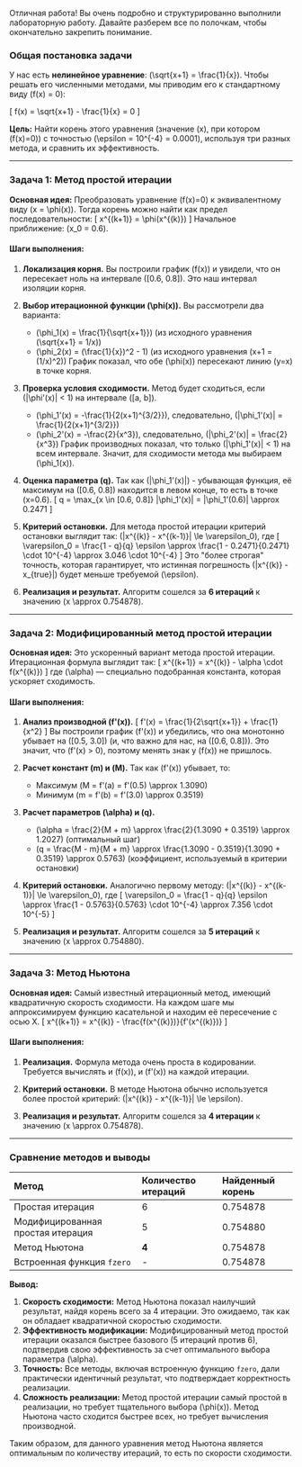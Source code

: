 Отличная работа! Вы очень подробно и структурированно выполнили лабораторную работу. Давайте разберем все по полочкам, чтобы окончательно закрепить понимание.

### Общая постановка задачи

У нас есть **нелинейное уравнение**: \(\sqrt{x+1} = \frac{1}{x}\).
Чтобы решать его численными методами, мы приводим его к стандартному виду \(f(x) = 0\):

\[
f(x) = \sqrt{x+1} - \frac{1}{x} = 0
\]

**Цель:** Найти корень этого уравнения (значение \(x\), при котором \(f(x)=0\)) с точностью \(\epsilon = 10^{-4} = 0.0001\), используя три разных метода, и сравнить их эффективность.

---

### Задача 1: Метод простой итерации

**Основная идея:** Преобразовать уравнение \(f(x)=0\) к эквивалентному виду \(x = \phi(x)\). Тогда корень можно найти как предел последовательности:
\[
x^{(k+1)} = \phi(x^{(k)})
\]
Начальное приближение: \(x_0 = 0.6\).

#### Шаги выполнения:

1.  **Локализация корня.** Вы построили график \(f(x)\) и увидели, что он пересекает ноль на интервале \([0.6, 0.8]\). Это наш интервал изоляции корня.

2.  **Выбор итерационной функции \(\phi(x)\).** Вы рассмотрели два варианта:
    *   \(\phi_1(x) = \frac{1}{\sqrt{x+1}}\) (из исходного уравнения \(\sqrt{x+1} = 1/x\))
    *   \(\phi_2(x) = (\frac{1}{x})^2 - 1\) (из исходного уравнения \(x+1 = (1/x)^2\))
    График показал, что обе \(\phi(x)\) пересекают линию \(y=x\) в точке корня.

3.  **Проверка условия сходимости.** Метод будет сходиться, если \(|\phi'(x)| < 1\) на интервале \([a, b]\).
    *   \(\phi_1'(x) = -\frac{1}{2(x+1)^{3/2}}\), следовательно, \(|\phi_1'(x)| = \frac{1}{2(x+1)^{3/2}}\)
    *   \(\phi_2'(x) = -\frac{2}{x^3}\), следовательно, \(|\phi_2'(x)| = \frac{2}{x^3}\)
    График производных показал, что только \(|\phi_1'(x)| < 1\) на всем интервале. Значит, для сходимости метода мы выбираем \(\phi_1(x)\).

4.  **Оценка параметра \(q\).** Так как \(|\phi_1'(x)|\) - убывающая функция, её максимум на \([0.6, 0.8]\) находится в левом конце, то есть в точке \(x=0.6\).
    \[
    q = \max_{x \in [0.6, 0.8]} |\phi_1'(x)| = |\phi_1'(0.6)| \approx 0.2471
    \]

5.  **Критерий остановки.** Для метода простой итерации критерий остановки выглядит так: \(|x^{(k)} - x^{(k-1)}| \le \varepsilon_0\), где
    \[
    \varepsilon_0 = \frac{1 - q}{q} \epsilon \approx \frac{1 - 0.2471}{0.2471} \cdot 10^{-4} \approx 3.046 \cdot 10^{-4}
    \]
    Это "более строгая" точность, которая гарантирует, что истинная погрешность \(|x^{(k)} - x_{true}|\) будет меньше требуемой \(\epsilon\).

6.  **Реализация и результат.** Алгоритм сошелся за **6 итераций** к значению \(x \approx 0.754878\).

---

### Задача 2: Модифицированный метод простой итерации

**Основная идея:** Это ускоренный вариант метода простой итерации. Итерационная формула выглядит так:
\[
x^{(k+1)} = x^{(k)} - \alpha \cdot f(x^{(k)})
\]
где \(\alpha\) — специально подобранная константа, которая ускоряет сходимость.

#### Шаги выполнения:

1.  **Анализ производной \(f'(x)\).**
    \[
    f'(x) = \frac{1}{2\sqrt{x+1}} + \frac{1}{x^2}
    \]
    Вы построили график \(f'(x)\) и убедились, что она монотонно убывает на \([0.5, 3.0]\) (и, что важно для нас, на \([0.6, 0.8]\)). Это значит, что \(f'(x) > 0\), поэтому менять знак у \(f(x)\) не пришлось.

2.  **Расчет констант \(m\) и \(M\).** Так как \(f'(x)\) убывает, то:
    *   Максимум \(M = f'(a) = f'(0.5) \approx 1.3090\)
    *   Минимум \(m = f'(b) = f'(3.0) \approx 0.3519\)

3.  **Расчет параметров \(\alpha\) и \(q\).**
    *   \(\alpha = \frac{2}{M + m} \approx \frac{2}{1.3090 + 0.3519} \approx 1.2027\) (оптимальный шаг)
    *   \(q = \frac{M - m}{M + m} \approx \frac{1.3090 - 0.3519}{1.3090 + 0.3519} \approx 0.5763\) (коэффициент, используемый в критерии остановки)

4.  **Критерий остановки.** Аналогично первому методу: \(|x^{(k)} - x^{(k-1)}| \le \varepsilon_0\), где
    \[
    \varepsilon_0 = \frac{1 - q}{q} \epsilon \approx \frac{1 - 0.5763}{0.5763} \cdot 10^{-4} \approx 7.356 \cdot 10^{-5}
    \]

5.  **Реализация и результат.** Алгоритм сошелся за **5 итераций** к значению \(x \approx 0.754880\).

---

### Задача 3: Метод Ньютона

**Основная идея:** Самый известный итерационный метод, имеющий квадратичную скорость сходимости. На каждом шаге мы аппроксимируем функцию касательной и находим её пересечение с осью X.
\[
x^{(k+1)} = x^{(k)} - \frac{f(x^{(k)})}{f'(x^{(k)})}
\]

#### Шаги выполнения:

1.  **Реализация.** Формула метода очень проста в кодировании. Требуется вычислять и \(f(x)\), и \(f'(x)\) на каждой итерации.

2.  **Критерий остановки.** В методе Ньютона обычно используется более простой критерий: \(|x^{(k)} - x^{(k-1)}| \le \epsilon\).

3.  **Реализация и результат.** Алгоритм сошелся за **4 итерации** к значению \(x \approx 0.754878\).

---

### Сравнение методов и выводы

| Метод | Количество итераций | Найденный корень |
| :--- | :--- | :--- |
| Простая итерация | 6 | 0.754878 |
| Модифицированная простая итерация | 5 | 0.754880 |
| Метод Ньютона | **4** | 0.754878 |
| Встроенная функция `fzero` | - | 0.754878 |

**Вывод:**
1.  **Скорость сходимости:** Метод Ньютона показал наилучший результат, найдя корень всего за 4 итерации. Это ожидаемо, так как он обладает квадратичной скоростью сходимости.
2.  **Эффективность модификации:** Модифицированный метод простой итерации оказался быстрее базового (5 итераций против 6), подтвердив свою эффективность за счет оптимального выбора параметра \(\alpha\).
3.  **Точность:** Все методы, включая встроенную функцию `fzero`, дали практически идентичный результат, что подтверждает корректность реализации.
4.  **Сложность реализации:** Метод простой итерации самый простой в реализации, но требует тщательного выбора \(\phi(x)\). Метод Ньютона часто сходится быстрее всех, но требует вычисления производной.

Таким образом, для данного уравнения метод Ньютона является оптимальным по количеству итераций, то есть по скорости сходимости.
